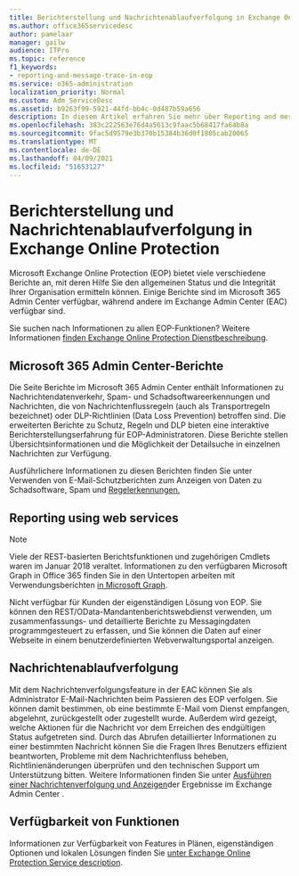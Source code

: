 ```yaml
---
title: Berichterstellung und Nachrichtenablaufverfolgung in Exchange Online Protection
ms.author: office365servicedesc
author: pamelaar
manager: gailw
audience: ITPro
ms.topic: reference
f1_keywords:
- reporting-and-message-trace-in-eop
ms.service: o365-administration
localization_priority: Normal
ms.custom: Adm_ServiceDesc
ms.assetid: b9263f99-5921-44fd-bb4c-0d487b59a656
description: In diesem Artikel erfahren Sie mehr über Reporting and message trace in Microsoft Exchange Online Protection (EOP).
ms.openlocfilehash: 383c222563e76d4a5613c9faac5b68417fa64b8a
ms.sourcegitcommit: 9fac5d9579e3b370b15384b36d0f1805cab20065
ms.translationtype: MT
ms.contentlocale: de-DE
ms.lasthandoff: 04/09/2021
ms.locfileid: "51653127"
---
```

# <a name="reporting-and-message-trace-in-exchange-online-protection"></a>Berichterstellung und Nachrichtenablaufverfolgung in Exchange Online Protection

Microsoft Exchange Online Protection (EOP) bietet viele verschiedene Berichte an, mit deren Hilfe Sie den allgemeinen Status und die Integrität Ihrer Organisation ermitteln können. Einige Berichte sind im Microsoft 365 Admin Center verfügbar, während andere im Exchange Admin Center (EAC) verfügbar sind.

Sie suchen nach Informationen zu allen EOP-Funktionen? Weitere Informationen [finden Exchange Online Protection Dienstbeschreibung](exchange-online-protection-service-description.md).

## <a name="microsoft-365-admin-center-reports"></a>Microsoft 365 Admin Center-Berichte

Die Seite Berichte im Microsoft 365 Admin Center enthält Informationen zu Nachrichtendatenverkehr, Spam- und Schadsoftwareerkennungen und Nachrichten, die von Nachrichtenflussregeln (auch als Transportregeln bezeichnet) oder DLP-Richtlinien (Data Loss Prevention) betroffen sind. Die erweiterten Berichte zu Schutz, Regeln und DLP bieten eine interaktive Berichterstellungserfahrung für EOP-Administratoren. Diese Berichte stellen Übersichtsinformationen und die Möglichkeit der Detailsuche in einzelnen Nachrichten zur Verfügung.

Ausführlichere Informationen zu diesen Berichten finden Sie unter Verwenden von E-Mail-Schutzberichten zum Anzeigen von Daten zu Schadsoftware, Spam und [Regelerkennungen.](/exchange/monitoring/use-mail-protection-reports)

## <a name="reporting-using-web-services"></a>Reporting using web services

> [!NOTE]
> Viele der REST-basierten Berichtsfunktionen und zugehörigen Cmdlets waren im Januar 2018 veraltet. Informationen zu den verfügbaren Microsoft Graph in Office 365 finden Sie in den Untertopen arbeiten mit Verwendungsberichten [in Microsoft Graph](/graph/api/resources/report).

Nicht verfügbar für Kunden der eigenständigen Lösung von EOP. Sie können den REST/OData-Mandantenberichtswebdienst verwenden, um zusammenfassungs- und detaillierte Berichte zu Messagingdaten programmgesteuert zu erfassen, und Sie können die Daten auf einer Webseite in einem benutzerdefinierten Webverwaltungsportal anzeigen.

## <a name="message-trace"></a>Nachrichtenablaufverfolgung

Mit dem Nachrichtenverfolgungsfeature in der EAC können Sie als Administrator E-Mail-Nachrichten beim Passieren des EOP verfolgen. Sie können damit bestimmen, ob eine bestimmte E-Mail vom Dienst empfangen, abgelehnt, zurückgestellt oder zugestellt wurde. Außerdem wird gezeigt, welche Aktionen für die Nachricht vor dem Erreichen des endgültigen Status aufgetreten sind. Durch das Abrufen detaillierter Informationen zu einer bestimmten Nachricht können Sie die Fragen Ihres Benutzers effizient beantworten, Probleme mit dem Nachrichtenfluss beheben, Richtlinienänderungen überprüfen und den technischen Support um Unterstützung bitten. Weitere Informationen finden Sie unter [Ausführen einer Nachrichtenverfolgung und Anzeigen](/exchange/monitoring/trace-an-email-message/run-a-message-trace-and-view-results)der Ergebnisse im Exchange Admin Center .

## <a name="feature-availability"></a>Verfügbarkeit von Funktionen

Informationen zur Verfügbarkeit von Features in Plänen, eigenständigen Optionen und lokalen Lösungen finden Sie [unter Exchange Online Protection Service description](exchange-online-protection-service-description.md).